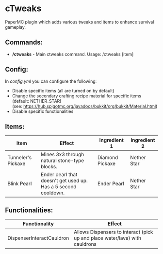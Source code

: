 # cTweaks

PaperMC plugin which adds various tweaks and items to enhance survival gameplay.

## Commands:
* **/ctweaks** - Main ctweaks command. Usage: /ctweaks [item] <item>

## Config:
In *config.yml* you can configure the following:
  * Disable specific items (all are turned on by default)
  * Change the secondary crafting recipe material for specific items (default: NETHER_STAR)  
    (see: https://hub.spigotmc.org/javadocs/bukkit/org/bukkit/Material.html)
  * Disable specific functionalities

## Items:
| Item               | Effect                                                         | Ingredient 1    | Ingredient 2 |
| ------------------ | -------------------------------------------------------------- | --------------- | ------------ |
| Tunneler's Pickaxe | Mines 3x3 through natural stone-type blocks.                   | Diamond Pickaxe | Nether Star |
| Blink Pearl        | Ender pearl that doesn't get used up. Has a 5 second cooldown. | Ender Pearl     | Nether Star |

## Functionalities:
| Functionality           | Effect                                                         |
| ------------------ | ---------------------------------------------------------------| 
| DispenserInteractCauldron | Allows Dispensers to interact (pick up and place water/lava) with cauldrons| 
